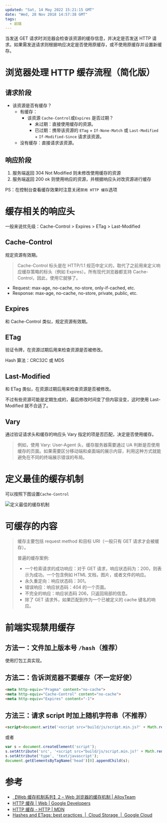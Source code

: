 ```yaml
---
updated: "Sat, 14 May 2022 15:21:15 GMT"
date: "Wed, 28 Nov 2018 14:57:38 GMT"
tags:
  - 前端
---
```


当发送 GET 请求时浏览器会检查该资源的缓存信息，并决定是否发送 HTTP 请求。如果需发送请求则根据响应决定是否使用原缓存，或不使用原缓存并设置新缓存。

# 浏览器处理 HTTP 缓存流程（简化版）

## 请求阶段

- 该资源是否有缓存？
  - 有缓存：
    - 该资源 `Cache-Control`或`Expires` 是否过期？
      - 未过期：直接使用缓存的资源。
      - 已过期：携带该资源的 `ETag` + `If-None-Match` 或 `Last-Modified` + `If-Modified-Since` 请求该资源。
  - 没有缓存：直接请求该资源。

## 响应阶段

1.  服务端返回 304 Not Modified 则未修改使用缓存的资源
2.  服务端返回 200 ok 则使用响应的资源，并根据响应头对改资源进行缓存

PS：在控制台查看缓存效果时注意关闭`禁用 HTTP 缓存`选项

# 缓存相关的响应头

一般来说优先级：Cache-Control > Expires > ETag > Last-Modified

## Cache-Control

规定资源有效期。

> Cache-Control 标头是在 HTTP/1.1 规范中定义的，取代了之前用来定义响应缓存策略的标头（例如 Expires）。所有现代浏览器都支持 Cache-Control，因此，使用它就够了。

- Request: max-age, no-cache, no-store, only-if-cached, etc.
- Response: max-age, no-cache, no-store, private, public, etc.

## Expires

和 Cache-Control 类似，规定资源有效期。

## ETag

验证令牌，在资源过期后用来检查资源是否被修改。

Hash 算法：CRC32C 或 MD5

## Last-Modified

和 ETag 类似，在资源过期后用来检查资源是否被修改。

不过有些资源可能是定期生成的，最后修改时间变了但内容没变，这时使用 Last-Modified 就不合适了。

## Vary

通过验证请求头和缓存的响应头 Vary 指定的项是否匹配，决定是否使用缓存。

> 例如，使用 Vary: User-Agent 头，缓存服务器需要通过 UA 判断是否使用缓存的页面。如果需要区分移动端和桌面端的展示内容，利用这种方式就能避免在不同的终端展示错误的布局。

# 定义最佳的缓存机制

可以按照下图设置`Cache-Control`

![定义最佳的缓存机制](/blogs/images/HTTP缓存.png)

# 可缓存的内容

> 缓存主要包括 request method 和目标 URI（一般只有 GET 请求才会被缓存）。
>
> 普遍的缓存案例:
>
> - 一个检索请求的成功响应：对于 GET 请求，响应状态码为：200，则表示为成功。一个包含例如 HTML 文档，图片，或者文件的响应。
> - 永久重定向：响应状态码：301。
> - 错误响应：响应状态码：404 的一个页面。
> - 不完全的响应：响应状态码 206，只返回局部的信息。
> - 除了 GET 请求外，如果匹配到作为一个已被定义的 cache 键名的响应。

# 前端实现禁用缓存

## 方法一：文件加上版本号 `/hash`（推荐）

使用打包工具实现。

## 方法二：告诉浏览器不要缓存（不一定好使）

```html
<meta http-equiv="Pragma" content="no-cache">
<meta http-equiv="Cache-Control" content="no-cache">
<meta http-equiv="Expires" content="-1">
```

## 方法三：请求 script 时加上随机字符串（不推荐）

```html
<script>document.write('<script src="build/js/script.min.js?' + Math.rendom() + '">\x3C/script>')</script>
```

或者

```js
var s = document.createElement('script');
s.setAttribute('src', '<script src="build/js/script.min.js?' + Math.rendom());
s.setAttribute('type', 'text/javascript');
document.getElementsByTagName('head')[0].appendChild(s);
```

# 参考

- [【Web 缓存机制系列】2 – Web 浏览器的缓存机制 | AlloyTeam](http://www.alloyteam.com/2012/03/web-cache-2-browser-cache/#prettyPhoto)
- [HTTP 缓存 | Web | Google Developers](https://developers.google.com/web/fundamentals/performance/optimizing-content-efficiency/http-caching)
- [HTTP 缓存 - HTTP | MDN](https://developer.mozilla.org/zh-CN/docs/Web/HTTP/Caching_FAQ)
- [Hashes and ETags: best practices  |  Cloud Storage  |  Google Cloud](https://cloud.google.com/storage/docs/hashes-etags)
